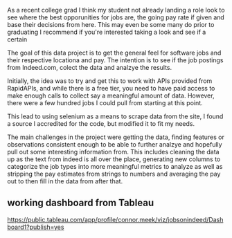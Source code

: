 As a recent college grad I think my student not already landing a role look to see where the best opporunities for jobs are, the going pay rate if given and base their decisions from here.  This may even be some many do prior to graduating I recommend if you're interested taking a look and see if a certain 

The goal of this data project is to get the general feel for software jobs and their respective locationa and pay.  The intention is to see if the job postings from Indeed.com, colect the data and analzye the results.

Initially, the idea was to try and get this to work with APIs provided from RapidAPIs, and while there is a free tier, you need to have paid access to make enough calls to collect say a meaningful amount of data.  However, there were a few hundred jobs I could pull from starting at this point.

This lead to using selenium as a means to scrape data from the site, I found a source I accredited for the code, but modified it to fit my needs.

The main challenges in the project were getting the data, finding features or observations consistent enough to be able to further analzye and hopefully pull out some interesting information from.  This includes cleaning the data up as the text from indeed is all over the place, generating new columns to categorize the job types into more meaningful metrics to analyze as well as stripping the pay estimates from strings to numbers and averaging the pay out to then fill in the data from after that.


## working dashboard from Tableau

https://public.tableau.com/app/profile/connor.meek/viz/jobsonindeed/Dashboard1?publish=yes

